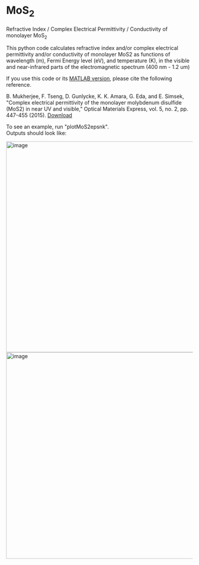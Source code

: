 # MoS<sub>2</sub>
Refractive Index / Complex Electrical Permittivity / Conductivity of monolayer MoS<sub>2</sub>

This python code calculates refractive index and/or complex electrical permittivity and/or conductivity of monolayer MoS2 as functions of wavelength (m), Fermi Energy level (eV), and temperature (K), in the visible and near-infrared parts of the electromagnetic spectrum (400 nm - 1.2 um)

If you use this code or its [MATLAB version](https://github.com/simsekergun/MoS2/blob/main/getMoS2epsnk.m), please cite the following reference.

B. Mukherjee, F. Tseng, D. Gunlycke, K. K. Amara, G. Eda, and E. Simsek, "Complex electrical permittivity of the monolayer molybdenum disulfide (MoS2) in near UV and visible," Optical Materials Express, vol. 5, no. 2, pp. 447-455 (2015). [Download](https://www.csee.umbc.edu/~simsek/journal_papers/j30_sci_rep.pdf) 


To see an example, run "plotMoS2epsnk". <br>
Outputs should look like: 

<img width="568" alt="image" src="https://user-images.githubusercontent.com/58180288/155270637-7e3c4dc8-e69d-4ea9-b039-3868f3a63bf9.png">

<img width="556" alt="image" src="https://user-images.githubusercontent.com/58180288/155270657-d5033d44-d6cd-4805-8c20-afe157db27fd.png">

